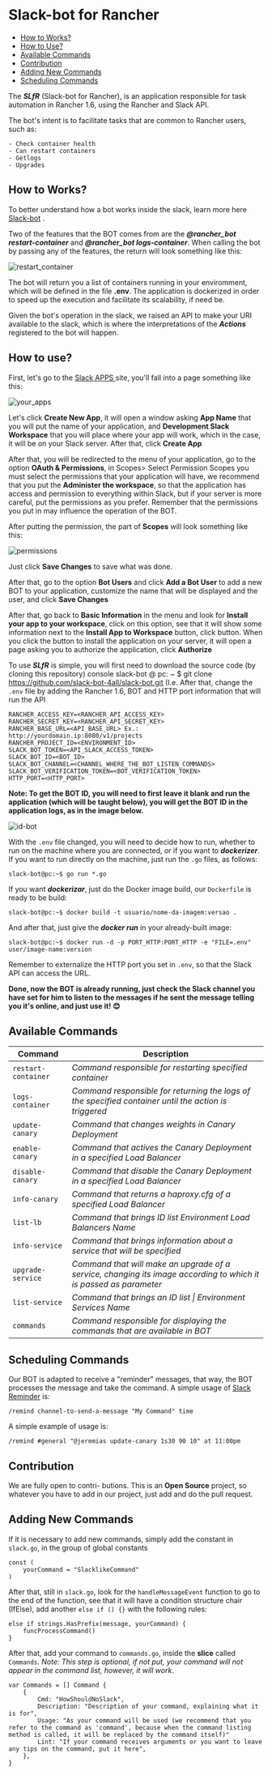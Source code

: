# Slack-bot for Rancher

- [How to Works?](#How-to-Works)
- [How to Use?](#How-to-use)
- [Available Commands](#Available-Commands)
- [Contribution](#Contribution)
- [Adding New Commands](#Adding-New-Commands)
- [Scheduling Commands](#scheduling-commands)

The ***SLfR*** (Slack-bot for Rancher), is an application responsible for task automation in Rancher 1.6, using the Rancher and Slack API.

The bot's intent is to facilitate tasks that are common to Rancher users, such as:

    - Check container health
    - Can restart containers
    - Getlogs
    - Upgrades

## How to Works?

To better understand how a bot works inside the slack, learn more here [Slack-bot](https://api.slack.com/bot-users) .

Two of the features that the BOT comes from are the ***@rancher_bot restart-container*** and ***@rancher_bot logs-container***. When calling the bot by passing any of the features, the return will look something like this:

![restart_container](images/restart-container.png)

The bot will return you a list of containers running in your enviromment, which will be defined in the file **.env**. 
The application is dockerized in order to speed up the execution and facilitate its scalability, if need be.

Given the bot's operation in the slack, we raised an API to make your URI available to the slack, which is where the interpretations of the ***Actions*** registered to the bot will happen.

## How to use?

First, let's go to the <a href="https://api.slack.com/apps" target="_blank"> Slack APPS </a> site, you'll fall into a page something like this:

![your_apps](images/your-apps.PNG)

Let's click **Create New App**, it will open a window asking **App Name** that you will put the name of your application, and **Development Slack Workspace** that you will place where your app will work, which in the case, it will be on your Slack server. After that, click **Create App**

After that, you will be redirected to the menu of your application, go to the option **OAuth & Permissions**, in Scopes> Select Permission Scopes you must select the permissions that your application will have, we recommend that you put the **Administer the workspace**, so that the application has access and permission to everything within Slack, but if your server is more careful, put the permissions as you prefer. Remember that the permissions you put in may influence the operation of the BOT.

After putting the permission, the part of **Scopes** will look something like this:

![permissions](images/permissions.PNG)

Just click **Save Changes** to save what was done.

After that, go to the option **Bot Users** and click **Add a Bot User** to add a new BOT to your application, customize the name that will be displayed and the user, and click **Save Changes**

After that, go back to **Basic Information** in the menu and look for **Install your app to your workspace**, click on this option, see that it will show some information next to the **Install App to Workspace** button, click button. When you click the button to install the application on your server, it will open a page asking you to authorize the application, click **Authorize**

To use ***SLfR*** is simple, you will first need to download the source code (by cloning this repository) console slack-bot @ pc: ~ $ git clone https://github.com/slack-bot-4all/slack-bot.git
(I.e.
After that, change the ```.env``` file by adding the Rancher 1.6, BOT and HTTP port information that will run the API
```properties
RANCHER_ACCESS_KEY=<RANCHER_API_ACCESS_KEY>
RANCHER_SECRET_KEY=<RANCHER_API_SECRET_KEY>
RANCHER_BASE_URL=<API_BASE_URL> Ex.: http://yourdomain.ip:8080/v1/projects
RANCHER_PROJECT_ID=<ENVIRONMENT_ID>
SLACK_BOT_TOKEN=<API_SLACK_ACCESS_TOKEN>
SLACK_BOT_ID=<BOT_ID>
SLACK_BOT_CHANNEL=<CHANNEL_WHERE_THE_BOT_LISTEN_COMMANDS>
SLACK_BOT_VERIFICATION_TOKEN=<BOT_VERIFICATION_TOKEN>
HTTP_PORT=<HTTP_PORT>
```

**Note: To get the BOT ID, you will need to first leave it blank and run the application (which will be taught below), you will get the BOT ID in the application logs, as in the image below.**

![id-bot](images/id-bot.PNG)

With the ```.env``` file changed, you will need to decide how to run, whether to run on the machine where you are connected, or if you want to ***dockerizer***. If you want to run directly on the machine, just run the ```.go``` files, as follows:
```console
slack-bot@pc:~$ go run *.go
```
If you want ***dockerizar***, just do the Docker image build, our ```Dockerfile``` is ready to be build:
```console
slack-bot@pc:~$ docker build -t usuario/nome-da-imagem:versao .
```
And after that, just give the ***docker run*** in your already-built image:
```console
slack-bot@pc:~$ docker run -d -p PORT_HTTP:PORT_HTTP -e "FILE=.env" user/image-name:version
```
Remember to externalize the HTTP port you set in ```.env```, so that the Slack API can access the URL.

**Done, now the BOT is already running, just check the Slack channel you have set for him to listen to the messages if he sent the message telling you it's online, and just use it! :blush:**

## Available Commands

| Command | Description |
| ------- | --------- |
| `restart-container` | *Command responsible for restarting specified container* |
| `logs-container` | *Command responsible for returning the logs of the specified container until the action is triggered* |
| `update-canary` | *Command that changes weights in Canary Deployment* |
| `enable-canary` | *Command that actives the Canary Deployment in a specified Load Balancer* |
| `disable-canary` | *Command that disable the Canary Deployment in a specified Load Balancer* |
| `info-canary` | *Command that returns a haproxy.cfg of a specified Load Balancer* |
| `list-lb` | *Command that brings ID list Environment Load Balancers Name* |
| `info-service` | *Command that brings information about a service that will be specified* |
| `upgrade-service` | *Command that will make an upgrade of a service, changing its image according to which it is passed as parameter* |
| `list-service` | *Command that brings an ID list \| Environment Services Name* |
| `commands` | *Command responsible for displaying the commands that are available in BOT* |

## Scheduling Commands
Our BOT is adapted to receive a "reminder" messages, that way, the BOT processes the message and take the command. A simple usage of [Slack Reminder](https://get.slack.help/hc/en-us/articles/208423427-Definir-um-lembrete) is:
```
/remind channel-to-send-a-message "My Command" time
```
A simple example of usage is:
```
/remind #general "@jeremias update-canary 1s30 90 10" at 11:00pm
```

## Contribution
We are fully open to contri- butions. This is an **Open Source** project, so whatever you have to add in our project, just add and do the pull request.

## Adding New Commands
If it is necessary to add new commands, simply add the constant in `slack.go`, in the group of global constants
```golang
const (
    yourCommand = "SlacklikeCommand"
)
```
After that, still in `slack.go`, look for the `handleMessageEvent` function to go to the end of the function, see that it will have a condition structure chair (IfElse), add another `else if () {}` with the following rules:
```golang
else if strings.HasPrefix(message, yourCommand) {
    funcProcessCommand()
}
```

After that, add your command to `commands.go`, inside the **slice** called `Commands`. *Note: This step is optional, if not put, your command will not appear in the command list, however, it will work*.

```golang
var Commands = [] Command {
    {
        Cmd: "HowShouldNoSlack",
        Description: "Description of your command, explaining what it is for",
        Usage: "As your command will be used (we recommend that you refer to the command as 'command', because when the command listing method is called, it will be replaced by the command itself)"
        Lint: "If your command receives arguments or you want to leave any tips on the command, put it here",
    },
}
```
